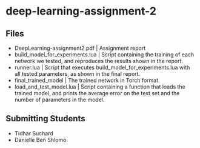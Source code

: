 # deep-learning-assignment-2

## Files 
- DeepLearning-assignment2.pdf 		| Assignment report
- build_model_for_experiments.lua	| Script containing the training of each network we tested, and reproduces the results shown in the report. 	
- runner.lua 						| Script that executes build_model_for_experiments.lua with all tested parameters, as shown in the final report.
- final_trained_model				| The trained network in Torch format.
- load_and_test_model.lua			| Script containing a function that loads the trained model, and prints the average error on the test set and the number of parameters in the model.


## Submitting Students
- Tidhar Suchard
- Danielle Ben Shlomo
